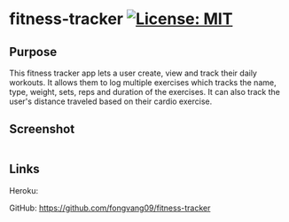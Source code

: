 # fitness-tracker [![License: MIT](https://img.shields.io/badge/License-MIT-yellow.svg)](https://opensource.org/licenses/MIT)

## Purpose

This fitness tracker app lets a user create, view and track their daily workouts. It allows them to log multiple exercises which tracks the name, type, weight, sets, reps and duration of the exercises. It can also track the user's distance traveled based on their cardio exercise.

## Screenshot

![]()

## Links

Heroku: 

GitHub: https://github.com/fongvang09/fitness-tracker